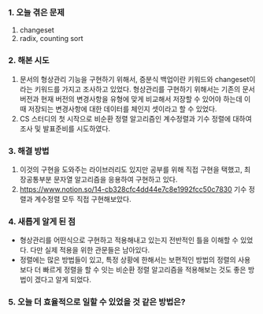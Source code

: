
### **1. 오늘 겪은 문제**

1. changeset
2. radix, counting sort


### **2. 해본 시도**
1. 문서의 형상관리 기능을 구현하기 위해서, 증분식 백업이란 키워드와 changeset이라는 키워드를 가지고 조사하고 있었다. 형상관리를 구현하기 위해서는 기존의 문서 버전과 현재 버전의 변경사항을 유형에 맞게 비교해서 저장할 수 있어야 하는데 이때 저장되는 변경사항에 대한 데이터를 체인지 셋이라고 할 수 있었다.
2. CS 스터디의 첫 시작으로 비순환 정렬 알고리즘인 계수정렬과 기수 정렬에 대하여 조사 및 발표준비를 시도하였다.


### **3. 해결 방법**
1. 이것의 구현을 도와주는 라이브러리도 있지만 공부를 위해 직접 구현을 택했고, 최장공통부분 문자열 알고리즘을 응용하여 구현하고 있다.
2. https://www.notion.so/14-cb328cfc4dd44e7c8e1992fcc50c7830
   기수 정렬과 계수정렬 모두 직접 구현해보았다.

### **4. 새롭게 알게 된 점**
-  형상관리를 어떤식으로 구현하고 적용해내고 있는지 전반적인 틀을 이해할 수 있었다. 다만 실제 적용을 위한 관문들은 남아있다.
- 정렬에는 많은 방법들이 있고, 특정 상황에 한해서는 보편적인 방법의 정렬의 사용보다 더 빠르게 정렬을 할 수 잇는 비순환 정렬 알고리즘을 적용해보는 것도 좋은 방법이 겠다고 알게 되었다.


### **5. 오늘 더 효율적으로 일할 수 있었을 것 같은 방법은?**
